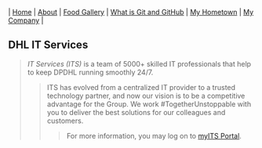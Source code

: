 | [Home](https://wendyjaya.github.io/) | [About](https://wendyjaya.github.io/about.html) | [Food Gallery](https://wendyjaya.github.io/gallery.html) | [What is Git and GitHub](https://wendyjaya.github.io/whatis.html) | [My Hometown](https://wendyjaya.github.io/hometown.html) | [My Company](https://wendyjaya.github.io/hometown.html) |

## DHL IT Services

> _*IT Services (ITS)*_ is a team of 5000+ skilled IT professionals that help to keep DPDHL running smoothly 24/7.  
>> ITS has evolved from a centralized IT provider to a trusted technology partner, and now our vision is to be a competitive advantage for the Group.
>> We work #TogetherUnstoppable with you to deliver the best solutions for our colleagues and customers.
>>> For more information, you may log on to [myITS Portal](https://reqit.dhl.com/myits).


